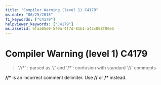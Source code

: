 ```yaml
---
title: "Compiler Warning (level 1) C4179"
ms.date: "06/25/2018"
f1_keywords: ["C4179"]
helpviewer_keywords: ["C4179"]
ms.assetid: 6faa05e0-5f0a-4f7d-81b1-a42c008f00e5
---
```

# Compiler Warning (level 1) C4179

> '//*' : parsed as '/' and '/\*': confusion with standard '//' comments

__//\*__ is an incorrect comment delimiter. Use __//__ or __/\*__ instead.
